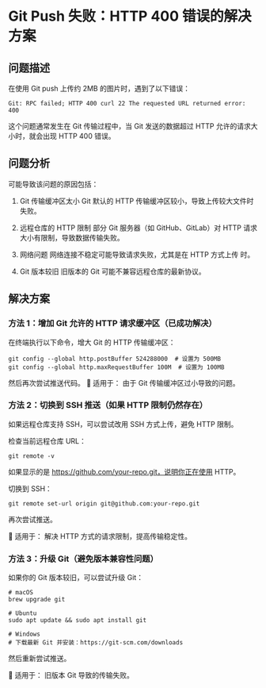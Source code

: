 # Git Push 失败：HTTP 400 错误的解决方案

## 问题描述

在使用 Git push 上传约 2MB 的图片时，遇到了以下错误：
```
Git: RPC failed; HTTP 400 curl 22 The requested URL returned error: 400
```
这个问题通常发生在 Git 传输过程中，当 Git 发送的数据超过 HTTP 允许的请求大小时，就会出现 HTTP 400 错误。

## 问题分析

可能导致该问题的原因包括：

1. Git 传输缓冲区太小
Git 默认的 HTTP 传输缓冲区较小，导致上传较大文件时失败。

2. 远程仓库的 HTTP 限制
部分 Git 服务器（如 GitHub、GitLab）对 HTTP 请求大小有限制，导致数据传输失败。

3. 网络问题
网络连接不稳定可能导致请求失败，尤其是在 HTTP 方式上传 时。

4. Git 版本较旧
旧版本的 Git 可能不兼容远程仓库的最新协议。

## 解决方案
### 方法 1：增加 Git 允许的 HTTP 请求缓冲区（已成功解决）

在终端执行以下命令，增大 Git 的 HTTP 传输缓冲区：
```
git config --global http.postBuffer 524288000  # 设置为 500MB
git config --global http.maxRequestBuffer 100M  # 设置为 100MB
```
然后再次尝试推送代码。
🔹 适用于： 由于 Git 传输缓冲区过小导致的问题。

### 方法 2：切换到 SSH 推送（如果 HTTP 限制仍然存在）

如果远程仓库支持 SSH，可以尝试改用 SSH 方式上传，避免 HTTP 限制。

检查当前远程仓库 URL：
```
git remote -v
```
如果显示的是 https://github.com/your-repo.git，说明你正在使用 HTTP。

切换到 SSH：
```
git remote set-url origin git@github.com:your-repo.git
```
再次尝试推送。

🔹 适用于： 解决 HTTP 方式的请求限制，提高传输稳定性。

### 方法 3：升级 Git（避免版本兼容性问题）

如果你的 Git 版本较旧，可以尝试升级 Git：
```
# macOS
brew upgrade git

# Ubuntu
sudo apt update && sudo apt install git

# Windows
# 下载最新 Git 并安装：https://git-scm.com/downloads
```
然后重新尝试推送。

🔹 适用于： 旧版本 Git 导致的传输失败。